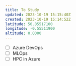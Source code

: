 ```yaml
---
title: To Study
updated: 2023-10-19 15:15:40Z
created: 2023-10-19 15:14:52Z
latitude: 50.85517100
longitude: -0.55511900
altitude: 0.0000
---
```


- [ ] Azure DevOps
- [ ] MLOps
- [ ] HPC in Azure